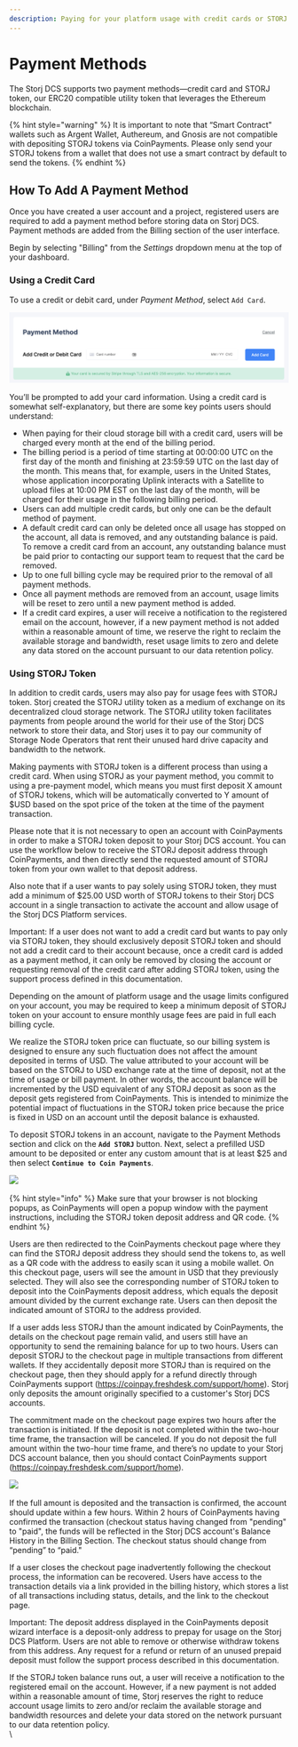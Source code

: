```yaml
---
description: Paying for your platform usage with credit cards or STORJ Utility Token
---
```


# Payment Methods

The Storj DCS supports two payment methods—credit card and STORJ token, our ERC20 compatible utility token that leverages the Ethereum blockchain.

{% hint style="warning" %}
It is important to note that “Smart Contract" wallets such as Argent Wallet, Authereum, and Gnosis are not compatible with depositing STORJ tokens via CoinPayments. Please only send your STORJ tokens from a wallet that does not use a smart contract by default to send the tokens.
{% endhint %}

## **How To Add A Payment Method**

Once you have created a user account and a project, registered users are required to add a payment method before storing data on Storj DCS. Payment methods are added from the Billing section of the user interface.&#x20;

Begin by selecting "Billing" from the _Settings_ dropdown menu at the top of your dashboard.&#x20;

### Using a Credit Card

To use a credit or debit card, under _Payment Method_, select `Add Card`.

![](<../../.gitbook/assets/Screen Shot 2020-08-19 at 4.54.07 PM.png>)

You’ll be prompted to add your card information. Using a credit card is somewhat self-explanatory, but there are some key points users should understand:

* When paying for their cloud storage bill with a credit card, users will be charged every month at the end of the billing period.
* The billing period is a period of time starting at 00:00:00 UTC on the first day of the month and finishing at 23:59:59 UTC on the last day of the month. This means that, for example, users in the United States, whose application incorporating Uplink interacts with a Satellite to upload files at 10:00 PM EST on the last day of the month, will be charged for their usage in the following billing period.
* Users can add multiple credit cards, but only one can be the default method of payment.
* A default credit card can only be deleted once all usage has stopped on the account, all data is removed, and any outstanding balance is paid. To remove a credit card from an account, any outstanding balance must be paid prior to contacting our support team to request that the card be removed.&#x20;
* Up to one full billing cycle may be required prior to the removal of all payment methods.
* Once all payment methods are removed from an account, usage limits will be reset to zero until a new payment method is added.
* If a credit card expires, a user will receive a notification to the registered email on the account, however, if a new payment method is not added within a reasonable amount of time, we reserve the right to reclaim the available storage and bandwidth, reset usage limits to zero and delete any data stored on the account pursuant to our data retention policy.

### **Using STORJ Token**&#x20;

In addition to credit cards, users may also pay for usage fees with STORJ token. Storj created the STORJ utility token as a medium of exchange on its decentralized cloud storage network. The STORJ utility token facilitates payments from people around the world for their use of the Storj DCS network to store their data, and Storj uses it to pay our community of Storage Node Operators that rent their unused hard drive capacity and bandwidth to the network.&#x20;

Making payments with STORJ token is a different process than using a credit card. When using STORJ as your payment method, you commit to using a pre-payment model, which means you must first deposit X amount of STORJ tokens, which will be automatically converted to Y amount of $USD based on the spot price of the token at the time of the payment transaction.&#x20;

Please note that it is not necessary to open an account with CoinPayments in order to make a STORJ token deposit to your Storj DCS account. You can use the workflow below to receive the STORJ deposit address through CoinPayments, and then directly send the requested amount of STORJ token from your own wallet to that deposit address.

Also note that if a user wants to pay solely using STORJ token, they must add a minimum of $25.00 USD worth of STORJ tokens to their Storj DCS account in a single transaction to activate the account and allow usage of the Storj DCS Platform services.

Important: If a user does not want to add a credit card but wants to pay only via STORJ token, they should exclusively deposit STORJ token and should not add a credit card to their account because, once a credit card is added as a payment method, it can only be removed by closing the account or requesting removal of the credit card after adding STORJ token, using the support process defined in this documentation.

Depending on the amount of platform usage and the usage limits configured on your account, you may be required to keep a minimum deposit of STORJ token on your account to ensure monthly usage fees are paid in full each billing cycle.

We realize the STORJ token price can fluctuate, so our billing system is designed to ensure any such fluctuation does not affect the amount deposited in terms of USD. The value attributed to your account will be based on the STORJ to USD exchange rate at the time of deposit, not at the time of usage or bill payment. In other words, the account balance will be incremented by the USD equivalent of any STORJ deposit as soon as the deposit gets registered from CoinPayments. This is intended to minimize the potential impact of fluctuations in the STORJ token price because the price is fixed in USD on an account until the deposit balance is exhausted.

To deposit STORJ tokens in an account, navigate to the Payment Methods section and click on the **`Add STORJ`** button.   Next, select a prefilled USD amount to be deposited or enter any custom amount that is at least $25 and then select **`Continue to Coin Payments`**.

![](../../.gitbook/assets/STORJ\_deposit.png)

{% hint style="info" %}
Make sure that your browser is not blocking popups, as CoinPayments will open a popup window with the payment instructions, including the STORJ token deposit address and QR code.
{% endhint %}

Users are then redirected to the CoinPayments checkout page where they can find the STORJ deposit address they should send the tokens to, as well as a QR code with the address to easily scan it using a mobile wallet. On this checkout page, users will see the amount in USD that they previously selected. They will also see the corresponding number of STORJ token to deposit into the CoinPayments deposit address, which equals the deposit amount divided by the current exchange rate. Users can then deposit the indicated amount of STORJ to the address provided.

If a user adds less STORJ than the amount indicated by CoinPayments, the details on the checkout page remain valid, and users still have an opportunity to send the remaining balance for up to two hours. Users can deposit STORJ to the checkout page in multiple transactions from different wallets. If they accidentally deposit more STORJ than is required on the checkout page, then they should apply for a refund directly through CoinPayments support (https://coinpay.freshdesk.com/support/home). Storj only deposits the amount originally specified to a customer's Storj DCS accounts.

The commitment made on the checkout page expires two hours after the transaction is initiated. If the deposit is not completed within the two-hour time frame, the transaction will be canceled. If you do not deposit the full amount within the two-hour time frame, and there’s no update to your Storj DCS account balance, then you should contact CoinPayments support (https://coinpay.freshdesk.com/support/home).

![](https://lh6.googleusercontent.com/hOStPn4\_NKo1EWYxg0f-p3NVhhIMXLGdRFEOZU9ktHkFdbhB7wp82tORrRQZdk8USMlpL-c1hL0-nFEHJd8JBH\_tGMQGVJeMdknLHJ8cdSlFXf29SuLTf3tA65uW9mBamhljkBkc)

If the full amount is deposited and the transaction is confirmed, the account should update within a few hours. Within 2 hours of CoinPayments having confirmed the transaction (checkout status having changed from "pending" to "paid", the funds will be reflected in the Storj DCS account's Balance History in the Billing Section. The checkout status should change from “pending” to “paid."

If a user closes the checkout page inadvertently following the checkout process, the information can be recovered. Users have access to the transaction details via a link provided in the billing history, which stores a list of all transactions including status, details, and the link to the checkout page.&#x20;

Important: The deposit address displayed in the CoinPayments deposit wizard interface is a deposit-only address to prepay for usage on the Storj DCS Platform. Users are not able to remove or otherwise withdraw tokens from this address. Any request for a refund or return of an unused prepaid deposit must follow the support process described in this documentation.

If the STORJ token balance runs out, a user will receive a notification to the registered email on the account. However, if a new payment is not added within a reasonable amount of time, Storj reserves the right to reduce account usage limits to zero and/or reclaim the available storage and bandwidth resources and delete your data stored on the network pursuant to our data retention policy.\
\
